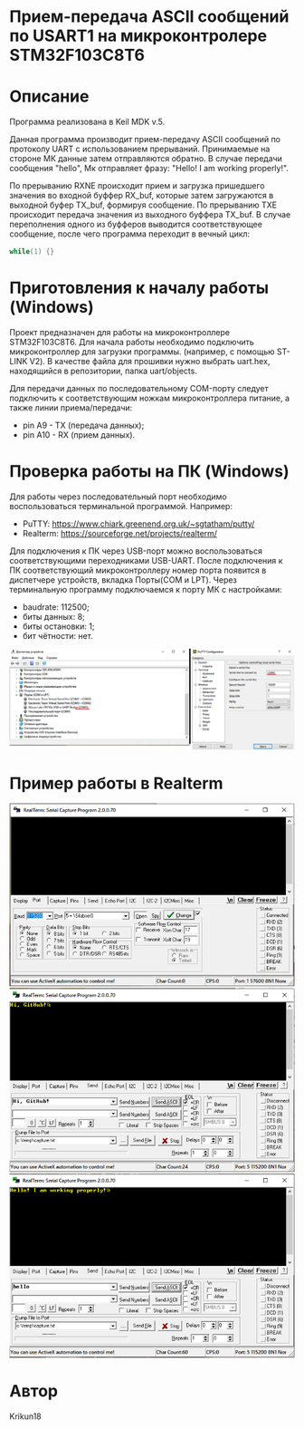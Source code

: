 # Прием-передача ASCII сообщений по USART1 на микроконтролере STM32F103C8T6

# Описание
Программа реализована в Keil MDK v.5.

Данная программа производит прием-передачу ASCII сообщений по протоколу UART с использованием прерываний. 
Принимаемые на стороне МК данные затем отправляются обратно. В случае передачи сообщения "hello", Мк отправляет фразу: "Hello! I am working properly!".

По прерыванию RXNE происходит прием и загрузка пришедшего значения во входной буффер RX_buf, которые затем загружаются
в выходной буфер TX_buf, формируя сообщение.
По прерыванию TXE происходит передача значения из выходного буффера TX_buf.
В случае переполнения одного из буфферов выводится соответствующее сообщение, после чего программа переходит в вечный цикл:
```C
while(1) {}
```

# Приготовления к началу работы (Windows)
Проект предназначен для работы на микроконтроллере STM32F103C8T6. 
Для начала работы необходимо подключить микроконтроллер для загрузки программы. (например, с помощью ST-LINK V2).
В качестве файла для прошивки нужно выбрать uart.hex, находящийся в репозитории, папка uart/objects.
 
Для передачи данных по последовательному COM-порту следует подключить к соответствующим ножкам микроконтроллера
питание, а также линии приема/передачи:
 - pin A9 - TX (передача данных);
 - pin A10 - RX (прием данных).

# Проверка работы на ПК (Windows)
 Для работы через последовательный порт необходимо воспользоваться терминальной программой. Например:
 - PuTTY: https://www.chiark.greenend.org.uk/~sgtatham/putty/
 - Realterm: https://sourceforge.net/projects/realterm/
 
 Для подключения к ПК через USB-порт можно воспользоваться соответствующими переходниками USB-UART.
 После подключения к ПК соответствующий микроконтроллеру номер порта появится в диспетчере устройств, вкладка Порты(COM и LPT).
 Через терминальную программу подключаемся к порту МК с настройками:
 - baudrate: 112500;
 - биты данных: 8;
 - биты остановки: 1;
 - бит чётности: нет.
 
 ![Диспетчер устройств и конфигурация PuTTY](Screenshots/PuTTY_conf.PNG "Диспетчер устройств и конфигурация PuTTY")
 
 # Пример работы в Realterm
  ![Конфигурация Realterm](Screenshots/Realterm_conf.PNG "Диспетчер устройств и конфигурация PuTTY")
  ![Привет, GitHub!](Screenshots/Realterm_hi_github.PNG "Привет, GitHub!")
  ![Отправка hello](Screenshots/Realterm_hello.PNG "Отправка hello")
 
 
 # Автор
 Krikun18

